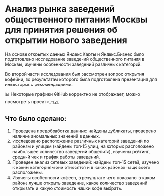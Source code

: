 # Анализ рынка заведений общественного питания Москвы для принятия решения об открытии нового заведения

На основе открытых данных Яндекс.Карты и Яндекс.Бизнес было подготовлено исследование заведений общественного питания в Москвы, изучены особенности заведений различных категорий. 

Во второй части исследования был рассмотрен вопрос открытия кофейни, по результатам которого была подготовлена презентация для инвесторов с рекомендациями.

:bar_chart: Некоторые графики GitHub корректно не отображает, можно посмотреть проект :point_right:[тут](https://nbviewer.org/github/EvgeniyaIvanisova/DA_projects/blob/main/3rd%20module%20projects/1%20msk%20restaurants%20analysis/msk%20restaurants%20analysis.ipynb)  

## Что было сделано:

1. Проведена предобработка данных: найдены дубликаты, проверено наличие аномальных значений в данных.
2. Исследовано расположение различных категорий заведений по районам и улицам (найдены топ-15 улиц, на которых расположено наибольшее количество заведений общепита), изучены рейтинг, средний чек и график работы заведений.
3. Проведен анализ сетевых заведений: найдены топ-15 сетей, изучено к каким категориям они относятся и в каких районах чаще всего расположены.
4. Изучены особенности кофеен, в результате чего показано, в каком районе лучше открыть заведение, какое количество заведений открывать и какую стоимость чашки кофе выбрать.


